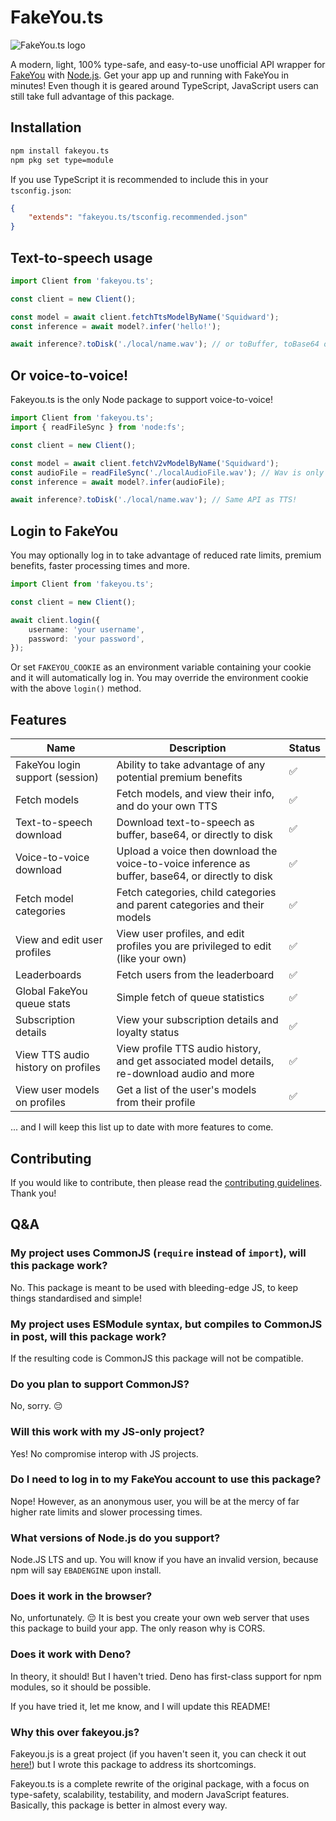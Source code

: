 # FakeYou.ts

![FakeYou.ts logo](https://github.com/jack3898/fakeyou.ts/assets/28375223/c76748e2-0456-4ed9-af06-6a84139e8f51)

A modern, light, 100% type-safe, and easy-to-use unofficial API wrapper for [FakeYou](https://fakeyou.com/) with [Node.js](https://nodejs.org). Get your app up and running with FakeYou in minutes! Even though it is geared around TypeScript, JavaScript users can still take full advantage of this package.

## Installation

```sh
npm install fakeyou.ts
npm pkg set type=module
```

If you use TypeScript it is recommended to include this in your `tsconfig.json`:

```json
{
	"extends": "fakeyou.ts/tsconfig.recommended.json"
}
```

## Text-to-speech usage

```ts
import Client from 'fakeyou.ts';

const client = new Client();

const model = await client.fetchTtsModelByName('Squidward');
const inference = await model?.infer('hello!');

await inference?.toDisk('./local/name.wav'); // or toBuffer, toBase64 or just the raw URL!
```

## Or voice-to-voice!

Fakeyou.ts is the only Node package to support voice-to-voice!

```ts
import Client from 'fakeyou.ts';
import { readFileSync } from 'node:fs';

const client = new Client();

const model = await client.fetchV2vModelByName('Squidward');
const audioFile = readFileSync('./localAudioFile.wav'); // Wav is only supported for simplicity, as validating the type is not reliable
const inference = await model?.infer(audioFile);

await inference?.toDisk('./local/name.wav'); // Same API as TTS!
```

## Login to FakeYou

You may optionally log in to take advantage of reduced rate limits, premium benefits, faster processing times and more.

```ts
import Client from 'fakeyou.ts';

const client = new Client();

await client.login({
	username: 'your username',
	password: 'your password',
});
```

Or set `FAKEYOU_COOKIE` as an environment variable containing your cookie and it will automatically log in. You may override the environment cookie with the above `login()` method.

## Features

| Name                               | Description                                                                                      | Status |
| ---------------------------------- | ------------------------------------------------------------------------------------------------ | ------ |
| FakeYou login support (session)    | Ability to take advantage of any potential premium benefits                                      | ✅     |
| Fetch models                       | Fetch models, and view their info, and do your own TTS                                           | ✅     |
| Text-to-speech download            | Download text-to-speech as buffer, base64, or directly to disk                                   | ✅     |
| Voice-to-voice download            | Upload a voice then download the voice-to-voice inference as buffer, base64, or directly to disk | ✅     |
| Fetch model categories             | Fetch categories, child categories and parent categories and their models                        | ✅     |
| View and edit user profiles        | View user profiles, and edit profiles you are privileged to edit (like your own)                 | ✅     |
| Leaderboards                       | Fetch users from the leaderboard                                                                 | ✅     |
| Global FakeYou queue stats         | Simple fetch of queue statistics                                                                 | ✅     |
| Subscription details               | View your subscription details and loyalty status                                                | ✅     |
| View TTS audio history on profiles | View profile TTS audio history, and get associated model details, re-download audio and more     | ✅     |
| View user models on profiles       | Get a list of the user's models from their profile                                               | ✅     |

... and I will keep this list up to date with more features to come.

## Contributing

If you would like to contribute, then please read the [contributing guidelines](https://github.com/jack3898/fakeyou.ts/blob/main/.github/CONTRIBUTING.md). Thank you!

## Q&A

### My project uses CommonJS (`require` instead of `import`), will this package work?

No. This package is meant to be used with bleeding-edge JS, to keep things standardised and simple!

### My project uses ESModule syntax, but compiles to CommonJS in post, will this package work?

If the resulting code is CommonJS this package will not be compatible.

### Do you plan to support CommonJS?

No, sorry. 😔

### Will this work with my JS-only project?

Yes! No compromise interop with JS projects.

### Do I need to log in to my FakeYou account to use this package?

Nope! However, as an anonymous user, you will be at the mercy of far higher rate limits and slower processing times.

### What versions of Node.js do you support?

Node.JS LTS and up. You will know if you have an invalid version, because npm will say `EBADENGINE` upon install.

### Does it work in the browser?

No, unfortunately. 😔 It is best you create your own web server that uses this package to build your app. The only reason why is CORS.

### Does it work with Deno?

In theory, it should! But I haven't tried. Deno has first-class support for npm modules, so it should be possible.

If you have tried it, let me know, and I will update this README!

### Why this over fakeyou.**js**?

Fakeyou.js is a great project (if you haven't seen it, you can check it out [here!](https://github.com/leunamcrack/fakeyou.js/)) but I wrote this package to address its shortcomings.

Fakeyou.ts is a complete rewrite of the original package, with a focus on type-safety, scalability, testability, and modern JavaScript features. Basically, this package is better in almost every way.
